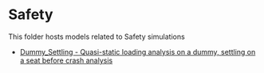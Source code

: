 # Safety

This folder hosts models related to Safety simulations

* [Dummy_Settling - Quasi-static loading analysis on a dummy, settling on a seat before crash analysis](https://github.com/OlivierWienholtz/ModelExchange/tree/Readme_adds/Safety/Dummy_Settling)

